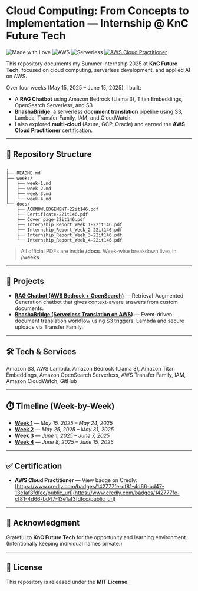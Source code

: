 # Cloud Computing: From Concepts to Implementation — Internship @ KnC Future Tech

![Made with Love](https://img.shields.io/badge/Made%20with-Markdown-blue)
![AWS](https://img.shields.io/badge/AWS-Cloud-orange)
![Serverless](https://img.shields.io/badge/Architecture-Serverless-informational)
[![AWS Cloud Practitioner](https://img.shields.io/badge/Certification-AWS%20Cloud%20Practitioner-success)](https://www.credly.com/badges/142777fe-cf81-4d66-bd47-13e1af3fdfcc/public_url)

This repository documents my Summer Internship 2025 at **KnC Future Tech**, focused on cloud computing, serverless development, and applied AI on AWS.

Over four weeks (May 15, 2025 – June 15, 2025), I built:
- A **RAG Chatbot** using Amazon Bedrock (Llama 3), Titan Embeddings, OpenSearch Serverless, and S3.
- **BhashaBridge**, a serverless **document translation** pipeline using S3, Lambda, Transfer Family, IAM, and CloudWatch.
- I also explored **multi‑cloud** (Azure, GCP, Oracle) and earned the **AWS Cloud Practitioner** certification.

---

## 🧭 Repository Structure
```
.
├── README.md
├── weeks/
│   ├── week-1.md
│   ├── week-2.md
│   ├── week-3.md
│   └── week-4.md
└── docs/
    ├── ACKNOWLEDGEMENT-22it146.pdf
    ├── Certificate-22it146.pdf
    ├── Cover page-22it146.pdf
    ├── Internship_Report_Week_1-22it146.pdf
    ├── Internship_Report_Week_2-22it146.pdf
    ├── Internship_Report_Week_3-22it146.pdf
    └── Internship_Report_Week_4-22it146.pdf
```

> All official PDFs are inside **/docs**. Week-wise breakdown lives in **/weeks**.

---

## 🚀 Projects
- **[RAG Chatbot (AWS Bedrock + OpenSearch)](https://github.com/Dhruvv025/RAG-Chatbot-in-Bedrock)** — Retrieval-Augmented Generation chatbot that gives context-aware answers from custom documents.
- **[BhashaBridge (Serverless Translation on AWS)](https://github.com/Dhruvv025/BhashaBridge)** — Event-driven document translation workflow using S3 triggers, Lambda and secure uploads via Transfer Family.

---

## 🛠️ Tech & Services
Amazon S3, AWS Lambda, Amazon Bedrock (Llama 3), Amazon Titan Embeddings, Amazon OpenSearch Serverless, AWS Transfer Family, IAM, Amazon CloudWatch, GitHub

---

## ⏱️ Timeline (Week-by-Week)
- **[Week 1](/weeks/week-1.md)** — _May 15, 2025 – May 24, 2025_
- **[Week 2](/weeks/week-2.md)** — _May 25, 2025 – May 31, 2025_
- **[Week 3](/weeks/week-3.md)** — _June 1, 2025 – June 7, 2025_
- **[Week 4](/weeks/week-4.md)** — _June 8, 2025 – June 15, 2025_

---

## ✅ Certification
- **AWS Cloud Practitioner** — View badge on Credly: [https://www.credly.com/badges/142777fe-cf81-4d66-bd47-13e1af3fdfcc/public_url](https://www.credly.com/badges/142777fe-cf81-4d66-bd47-13e1af3fdfcc/public_url)

---

## 🙌 Acknowledgment
Grateful to **KnC Future Tech** for the opportunity and learning environment. (Intentionally keeping individual names private.)

---

## 📄 License
This repository is released under the **MIT License**.
